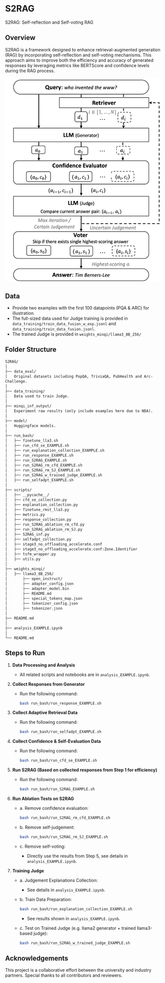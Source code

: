 
# S2RAG
S2RAG: Self-reflection and Self-voting RAG

## Overview
S2RAG is a framework designed to enhance retrieval-augmented generation (RAG) by incorporating self-reflection and self-voting mechanisms. This approach aims to improve both the efficiency and accuracy of generated responses by leveraging metrics like BERTScore and confidence levels during the RAG process.

![](image.png)

## Data
- Provide two examples with the first 100 datapoints (PQA & ARC) for illustration.
- The full-sized data used for Judge training is provided in `data_training/train_data_fusion_w_exp.jsonl` and `data_training/train_data_fusion.jsonl`.
- The trained Judge is provided in `weights_minqi/llama3_8B_256/`

## Folder Structure
```
S2RAG/
│
├── data_eval/
│   Original datasets including PopQA, TriviaQA, PubHealth and Arc-Challenge.
│
├── data_training/
│   Data used to train Judge.
│
├── minqi_inf_output/   
│   Experiment raw results (only include examples here due to NDA). 
│
├── model/
|   Huggingface models.
│
├── run_bash/
│   ├── finetune_lla3.sh
│   ├── run_cfd_se_EXAMPLE.sh
│   ├── run_explanation_collection_EXAMPLE.sh
│   ├── run_response_EXAMPLE.sh
│   ├── run_S2RAG_EXAMPLE.sh
│   ├── run_S2RAG_rm_cfd_EXAMPLE.sh
│   ├── run_S2RAG_rm_SJ_EXAMPLE.sh
│   ├── run_S2RAG_w_trained_judge_EXAMPLE.sh
│   ├── run_selfadpt_EXAMPLE.sh
│   
├── scripts/
│   ├── __pycache__/
│   ├── cfd_se_collection.py
│   ├── explanation_collection.py
│   ├── finetune_rmst_lla3.py
│   ├── metrics.py
│   ├── response_collection.py
│   ├── run_S2RAG_ablation_rm_cfd.py
│   ├── run_S2RAG_ablation_rm_SJ.py
│   ├── S2RAG_inf.py
│   ├── selfadpt_collection.py
│   ├── stage3_no_offloading_accelerate.conf
│   ├── stage3_no_offloading_accelerate.conf:Zone.Identifier
│   ├── tsfm_wrapper.py
│   ├── utils.py
│
├── weights_minqi/
│   ├── llama3_8B_256/
│       ├── open_instruct/
│       ├── adapter_config.json
│       ├── adapter_model.bin
│       ├── README.md
│       ├── special_tokens_map.json
│       ├── tokenizer_config.json
│       ├── tokenizer.json
│
├── README.md
│
├── analysis_EXAMPLE.ipynb
│
└── README.md
```

## Steps to Run
1. **Data Processing and Analysis**
   - All related scripts and notebooks are in `analysis_EXAMPLE.ipynb`.

2. **Collect Responses from Generator**
   - Run the following command:
     ```bash
     bash run_bash/run_response_EXAMPLE.sh
     ```

3. **Collect Adaptive Retrieval Data**
   - Run the following command:
     ```bash
     bash run_bash/run_selfadpt_EXAMPLE.sh
     ```

4. **Collect Confidence & Self-Evaluation Data**
   - Run the following command:
     ```bash
     bash run_bash/run_cfd_se_EXAMPLE.sh
     ```

5. **Run S2RAG (Based on collected responses from Step 1 for efficiency)**
   - Run the following command:
     ```bash
     bash run_bash/run_S2RAG_EXAMPLE.sh
     ```

6. **Run Ablation Tests on S2RAG**
   - a. Remove confidence evaluation:
     ```bash
     bash run_bash/run_S2RAG_rm_cfd_EXAMPLE.sh
     ```

   - b. Remove self-judgement:
     ```bash
     bash run_bash/run_S2RAG_rm_SJ_EXAMPLE.sh
     ```

   - c. Remove self-voting:
     - Directly use the results from Step 5, see details in `analysis_EXAMPLE.ipynb`.

7. **Training Judge**
   - a. Judgement Explanations Collection:
     - See details in `analysis_EXAMPLE.ipynb`.

   - b. Train Data Preparation:
     ```bash
     bash run_bash/run_explanation_collection_EXAMPLE.sh
     ```
     - See results shown in `analysis_EXAMPLE.ipynb`.

   - c. Test on Trained Judge (e.g. llama2 generator + trained llama3-based judge):
     ```bash
     bash run_bash/run_S2RAG_w_trained_judge_EXAMPLE.sh
     ```

## Acknowledgements
This project is a collaborative effort between the university and industry partners. Special thanks to all contributors and reviewers.

